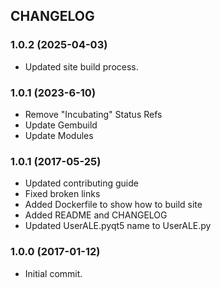CHANGELOG
---------

### 1.0.2 (2025-04-03)
- Updated site build process.

### 1.0.1 (2023-6-10)
- Remove "Incubating" Status Refs
- Update Gembuild
- Update Modules

### 1.0.1 (2017-05-25)
- Updated contributing guide
- Fixed broken links
- Added Dockerfile to show how to build site
- Added README and CHANGELOG
- Updated UserALE.pyqt5 name to UserALE.py

### 1.0.0 (2017-01-12)
- Initial commit.